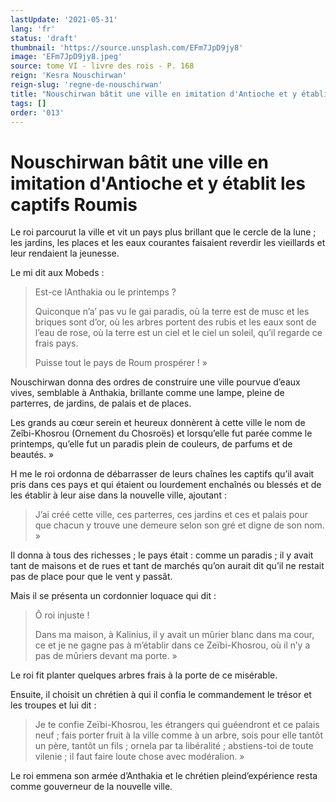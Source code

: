 ```yaml
---
lastUpdate: '2021-05-31'
lang: 'fr'
status: 'draft'
thumbnail: 'https://source.unsplash.com/EFm7JpD9jy8'
image: 'EFm7JpD9jy8.jpeg'
source: tome VI - livre des rois - P. 168
reign: 'Kesra Nouschirwan'
reign-slug: 'regne-de-nouschirwan'
title: "Nouschirwan bâtit une ville en imitation d'Antioche et y établit les captifs Roumis | Le Livre des Rois | Shâhnâmeh"
tags: []
order: '013'
---
```


<!-- LTeX: language=fr -->

# Nouschirwan bâtit une ville en imitation d'Antioche et y établit les captifs Roumis

Le roi parcourut la ville et vit un pays plus brillant que le cercle de la lune ; les jardins, les places et les eaux courantes faisaient reverdir les vieillards et leur rendaient la jeunesse.

Le mi dit aux Mobeds :

> Est-ce lAnthakia ou le printemps ?
>
> Quiconque n’a’
pas vu le gai paradis, où la terre est de musc et les briques sont d’or, où les arbres portent des rubis et les eaux sont de l’eau de rose, où la terre est un ciel et le ciel un soleil, qu’il regarde ce frais pays.
>
> Puisse tout le pays de Roum prospérer ! »

Nouschirwan donna des ordres de construire une ville pourvue d’eaux vives, semblable à Anthakia, brillante comme une lampe, pleine de parterres, de jardins, de palais et de places.

Les grands au cœur serein et heureux donnèrent à cette ville le nom de Zeîbi-Khosrou (Ornement du Chosroës) et lorsqu’elle fut parée comme le printemps, qu’elle fut un paradis plein de couleurs, de parfums et de beautés. »

H
 me le roi ordonna de débarrasser de leurs chaînes les captifs qu’il avait pris dans ces pays et qui étaient ou lourdement enchaînés ou blessés et de les établir à leur aise dans la nouvelle ville, ajoutant :

> J’ai créé cette ville, ces parterres, ces jardins et ces et palais pour que chacun y trouve une demeure selon son gré et digne de son nom. »

Il donna à tous des richesses ; le pays était : comme un paradis ; il y avait tant de maisons et de rues et tant de marchés qu’on aurait dit qu’il ne restait pas de place pour que le vent y passât.

Mais il se présenta un cordonnier loquace qui dit :

> Ô roi injuste !
>
> Dans ma maison, à Kalinius, il y avait un mûrier blanc dans ma cour, ce et je ne gagne pas à m’établir dans ce Zeïbi-Khosrou, où il n’y a pas de mûriers devant ma porte. »

Le roi fit planter quelques arbres frais à la porte de ce misérable.

Ensuite, il choisit un chrétien à qui il confia le commandement le trésor et les troupes et lui dit :

> Je te confie Zeïbi-Khosrou, les étrangers qui guéendront et ce palais neuf ; fais porter fruit à la ville comme à un arbre, sois pour elle tantôt un père, tantôt un fils ; ornela par ta libéralité ; abstiens-toi de toute vilenie ; il faut faire loute chose avec modéralion. »

Le roi emmena son armée d’Anthakia et le chrétien pleind’expérience resta comme gouverneur de la nouvelle ville.
